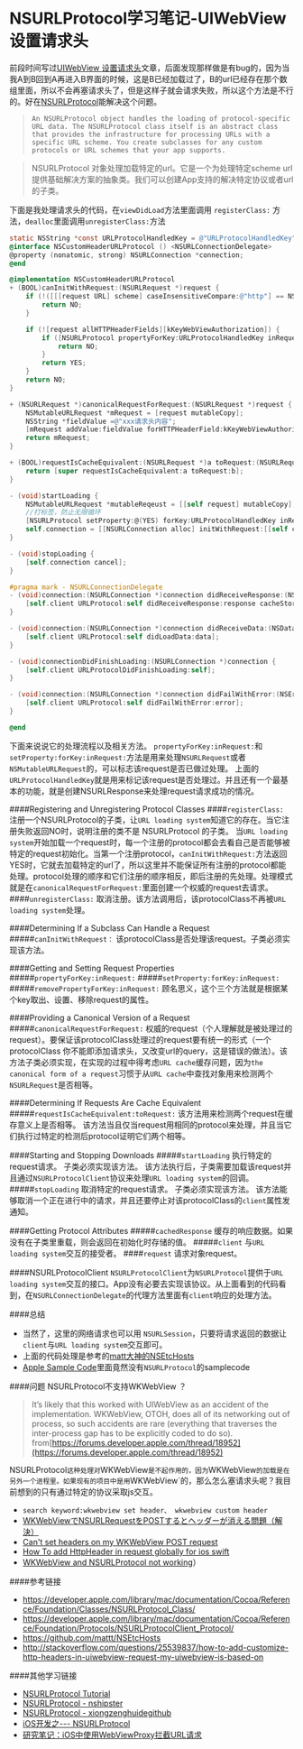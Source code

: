 NSURLProtocol学习笔记-UIWebView 设置请求头
=============

前段时间写过[UIWebView 设置请求头](http://joakimliu.github.io/2016/05/15/UIWebView%E8%AE%BE%E7%BD%AE%E8%AF%B7%E6%B1%82%E5%A4%B4/)文章，后面发现那样做是有bug的，因为当我A到B回到A再进入B界面的时候，这是B已经加载过了，B的url已经存在那个数组里面，所以不会再塞请求头了，但是这样子就会请求失败，所以这个方法是不行的。好在[NSURLProtocol](https://developer.apple.com/library/mac/documentation/Cocoa/Reference/Foundation/Classes/NSURLProtocol_Class/)能解决这个问题。

> `An NSURLProtocol object handles the loading of protocol-specific URL data. The NSURLProtocol class itself is an abstract class that provides the infrastructure for processing URLs with a specific URL scheme. You create subclasses for any custom protocols or URL schemes that your app supports.`

> NSURLProtocol 对象处理加载特定的url。它是一个为处理特定scheme url提供基础解决方案的抽象类。我们可以创建App支持的解决特定协议或者url的子类。

下面是我处理请求头的代码，在`viewDidLoad`方法里面调用 `registerClass:` 方法，`dealloc`里面调用`unregisterClass:`方法
``` Objective-C
static NSString *const URLProtocolHandledKey = @"URLProtocolHandledKey";
@interface NSCustomHeaderURLProtocol () <NSURLConnectionDelegate>
@property (nonatomic, strong) NSURLConnection *connection;
@end

@implementation NSCustomHeaderURLProtocol
+ (BOOL)canInitWithRequest:(NSURLRequest *)request {
    if (!([[[request URL] scheme] caseInsensitiveCompare:@"http"] == NSOrderedSame || [[[request URL] scheme] caseInsensitiveCompare:@"https"] == NSOrderedSame)) { // 不是http的不用处理
        return NO;
    }

    if (![request allHTTPHeaderFields][kKeyWebViewAuthorization]) {                   // 不包含请求头
        if ([NSURLProtocol propertyForKey:URLProtocolHandledKey inRequest:request]) { // 已经处理过了 不用处理
            return NO;
        }
        return YES;
    }
    return NO;
}

+ (NSURLRequest *)canonicalRequestForRequest:(NSURLRequest *)request {
    NSMutableURLRequest *mRequest = [request mutableCopy];
    NSString *fieldValue =@"xxx请求头内容";
    [mRequest addValue:fieldValue forHTTPHeaderField:kKeyWebViewAuthorization];
    return mRequest;
}

+ (BOOL)requestIsCacheEquivalent:(NSURLRequest *)a toRequest:(NSURLRequest *)b {
    return [super requestIsCacheEquivalent:a toRequest:b];
}

- (void)startLoading {
    NSMutableURLRequest *mutableReqeust = [[self request] mutableCopy];
    //打标签，防止无限循环
    [NSURLProtocol setProperty:@(YES) forKey:URLProtocolHandledKey inRequest:mutableReqeust];
    self.connection = [[NSURLConnection alloc] initWithRequest:[[self class] canonicalRequestForRequest:self.request] delegate:self startImmediately:YES];
}

- (void)stopLoading {
    [self.connection cancel];
}

#pragma mark - NSURLConnectionDelegate
- (void)connection:(NSURLConnection *)connection didReceiveResponse:(NSURLResponse *)response {
    [self.client URLProtocol:self didReceiveResponse:response cacheStoragePolicy:NSURLCacheStorageNotAllowed];
}

- (void)connection:(NSURLConnection *)connection didReceiveData:(NSData *)data {
    [self.client URLProtocol:self didLoadData:data];
}

- (void)connectionDidFinishLoading:(NSURLConnection *)connection {
    [self.client URLProtocolDidFinishLoading:self];
}

- (void)connection:(NSURLConnection *)connection didFailWithError:(NSError *)error {
    [self.client URLProtocol:self didFailWithError:error];
}

@end

```
下面来说说它的处理流程以及相关方法。
`propertyForKey:inRequest:`和`setProperty:forKey:inRequest:`方法是用来处理`NSURLRequest`或者`NSMutableURLRequest`的，可以标志该request是否已做过处理。 上面的`URLProtocolHandledKey`就是用来标记该request是否处理过。并且还有一个最基本的功能，就是创建NSURLResponse来处理request请求成功的情况。


####Registering and Unregistering Protocol Classes
####`registerClass:`
注册一个NSURLProtocol的子类，让`URL loading system`知道它的存在。当它注册失败返回NO时，说明注册的类不是 NSURLProtocol 的子类。
当`URL loading system`开始加载一个request时，每一个注册的protocol都会去看自己是否能够被特定的request初始化。当第一个注册protocol，` canInitWithRequest: `方法返回YES时，它就去加载特定的url了，所以这里并不能保证所有注册的protocol都能处理。protocol处理的顺序和它们注册的顺序相反，即后注册的先处理。处理模式就是在`canonicalRequestForRequest:`里面创建一个权威的request去请求。
####`unregisterClass:`
取消注册。该方法调用后，该protocolClass不再被`URL loading system`处理。

####Determining If a Subclass Can Handle a Request
#####`canInitWithRequest：`
该protocolClass是否处理该request。子类必须实现该方法。

####Getting and Setting Request Properties
#####`propertyForKey:inRequest:`
#####`setProperty:forKey:inRequest:`
#####`removePropertyForKey:inRequest:`
顾名思义，这个三个方法就是根据某个key取出、设置、移除request的属性。

####Providing a Canonical Version of a Request
#####`canonicalRequestForRequest:`
权威的request（个人理解就是被处理过的request）。要保证该protocolClass处理过的request要有统一的形式（一个protocolClass 你不能即添加请求头，又改变url的query，这是错误的做法）。该方法子类必须实现，在实现的过程中得考虑`URL cache`缓存问题，因为`the canonical form of a request`习惯于从`URL cache`中查找对象用来检测两个`NSURLRequest`是否相等。

####Determining If Requests Are Cache Equivalent
#####`requestIsCacheEquivalent:toRequest:`
该方法用来检测两个request在缓存意义上是否相等。
该方法当且仅当request用相同的protocol来处理，并且当它们执行过特定的检测后protocol证明它们两个相等。

####Starting and Stopping Downloads
#####`startLoading`
执行特定的request请求。 子类必须实现该方法。
该方法执行后，子类需要加载该request并且通过`NSURLProtocolClient`协议来处理`URL loading system`的回调。 
#####`stopLoading`
取消特定的request请求。 子类必须实现该方法。
该方法能够取消一个正在进行中的请求，并且还要停止对该protocolClass的`client`属性发通知。

####Getting Protocol Attributes
#####`cachedResponse`
 缓存的响应数据。如果没有在子类里重载，则会返回在初始化时存储的值。
#####`client`
与`URL loading system`交互的接受者。
####`request`
请求对象request。


####NSURLProtocolClient
`NSURLProtocolClient`为`NSURLProtocol`提供于`URL loading system`交互的接口。App没有必要去实现该协议。从上面看到的代码看到，在`NSURLConnectionDelegate`的代理方法里面有`client`响应的处理方法。

####总结
* 当然了，这里的网络请求也可以用 `NSURLSession`，只要将请求返回的数据让`client`与`URL loading system`交互即可。
* 上面的代码处理是参考的[matt大神的NSEtcHosts](https://github.com/mattt/NSEtcHosts)
* [Apple Sample Code](https://developer.apple.com/library/ios/navigation/#section=Resource%20Types&topic=Sample%20Code)里面竟然没有`NSURLProtocol`的samplecode

####问题 NSURLProtocol不支持WKWebView ？
> It’s likely that this worked with UIWebView as an accident of the implementation.  WKWebView, OTOH, does all of its networking out of process, so such accidents are rare (everything that traverses the inter-process gap has to be explicitly coded to do so). from[https://forums.developer.apple.com/thread/18952](https://forums.developer.apple.com/thread/18952)

NSURLProtocol`这种处理对`WKWebView`是不起作用的，因为`WKWebView`的加载是在另外一个进程里。如果现有的项目中是用`WKWebView`的，那么怎么塞请求头呢？我目前想到的只有通过特定的协议采取js交互。

* `search keyword:wkwebview set header、 wkwebview custom header`
* [WKWebViewでNSURLRequestをPOSTするとヘッダーが消える問題（解決）](http://labs.torques.jp/2015/10/06/4045/)
* [Can't set headers on my WKWebView POST request](http://stackoverflow.com/questions/26253133/cant-set-headers-on-my-wkwebview-post-request)
* [How To add HttpHeader in request globally for ios swift](http://stackoverflow.com/questions/28984212/how-to-add-httpheader-in-request-globally-for-ios-swift/37474812#37474812)
* [WKWebView and NSURLProtocol not working](http://stackoverflow.com/questions/24208229/wkwebview-and-nsurlprotocol-not-working)）

####参考链接
* https://developer.apple.com/library/mac/documentation/Cocoa/Reference/Foundation/Classes/NSURLProtocol_Class/
* https://developer.apple.com/library/mac/documentation/Cocoa/Reference/Foundation/Protocols/NSURLProtocolClient_Protocol/
* https://github.com/mattt/NSEtcHosts
* http://stackoverflow.com/questions/25539837/how-to-add-customize-http-headers-in-uiwebview-request-my-uiwebview-is-based-on

####其他学习链接
* [NSURLProtocol Tutorial](https://www.raywenderlich.com/59982/nsurlprotocol-tutorial)
* [NSURLProtocol - nshipster](http://nshipster.com/nsurlprotocol/)
* [NSURLProtocol - xiongzenghuidegithub](http://xiongzenghuidegithub.github.io/blog/2015/01/07/nsurlprotocol/)
* [iOS开发之--- NSURLProtocol](http://www.jianshu.com/p/7c89b8c5482a)
* [研究笔记：iOS中使用WebViewProxy拦截URL请求](https://yq.aliyun.com/articles/7470?spm=5176.100239.blogrightarea55708.13.Tob8Rp)
